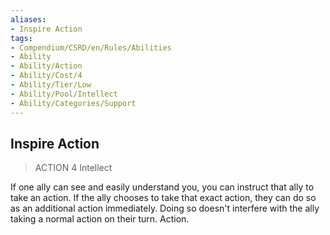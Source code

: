 ```yaml
---
aliases:
- Inspire Action
tags:
- Compendium/CSRD/en/Rules/Abilities
- Ability
- Ability/Action
- Ability/Cost/4
- Ability/Tier/Low
- Ability/Pool/Intellect
- Ability/Categories/Support
---
```


  
## Inspire Action  
>ACTION 4  Intellect  
  
If one ally can see and easily understand you, you can instruct that ally to take an action. If the ally chooses to take that exact action, they can do so as an additional action immediately. Doing so doesn't interfere with the ally taking a normal action on their turn. Action.
